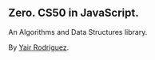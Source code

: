## Zero. CS50 in JavaScript.

An Algorithms and Data Structures library.

By [Yair Rodriguez](https://agzeri.com).

